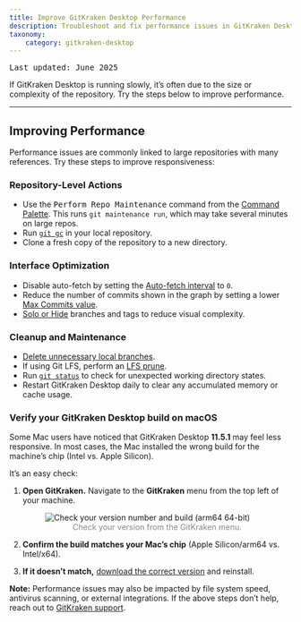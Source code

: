 ```yaml
---
title: Improve GitKraken Desktop Performance
description: Troubleshoot and fix performance issues in GitKraken Desktop with maintenance tips and optimization settings.
taxonomy:
    category: gitkraken-desktop
---
```

<kbd>Last updated: June 2025</kbd>

If GitKraken Desktop is running slowly, it’s often due to the size or complexity of the repository. Try the steps below to improve performance.

***

## Improving Performance

Performance issues are commonly linked to large repositories with many references. Try these steps to improve responsiveness:

### Repository-Level Actions

- Use the <kbd>Perform Repo Maintenance</kbd> command from the [Command Palette](/start-here/command-palette). This runs `git maintenance run`, which may take several minutes on large repos.
- Run [`git gc`](https://git-scm.com/docs/git-gc) in your local repository.
- Clone a fresh copy of the repository to a new directory.

### Interface Optimization

- Disable auto-fetch by setting the [Auto-fetch interval](/gitkraken-desktop/preferences/#auto-fetch) to `0`.
- Reduce the number of commits shown in the graph by setting a lower [Max Commits value](/gitkraken-desktop/preferences/#max-commits-in-graph).
- [Solo or Hide](/gitkraken-desktop/hiding-and-soloing/) branches and tags to reduce visual complexity.

### Cleanup and Maintenance

- [Delete unnecessary local branches](/gitkraken-desktop/branching-and-merging/#delete-a-branch).
- If using Git LFS, perform an [LFS prune](/gitkraken-desktop/git-lfs/).
- Run [`git status`](https://git-scm.com/docs/git-status) to check for unexpected working directory states.
- Restart GitKraken Desktop daily to clear any accumulated memory or cache usage.


### Verify your GitKraken Desktop build on macOS

Some Mac users have noticed that GitKraken Desktop **11.5.1** may feel less responsive. In most cases, the Mac installed the wrong build for the machine’s chip (Intel vs. Apple Silicon).

It’s an easy check:

1. **Open GitKraken.** Navigate to the **GitKraken** menu from the top left of your machine.

   <figure>
     <img src="/wp-content/uploads/arm2.png" class="help-center-img img-bordered" alt="Check your version number and build (arm64 64-bit)" />
     <figcaption style="text-align: center; color: #888">Check your version from the GitKraken menu.</figcaption>
   </figure>

2. **Confirm the build matches your Mac’s chip** (Apple Silicon/arm64 vs. Intel/x64).

3. **If it doesn’t match,** [download the correct version](https://www.gitkraken.com/download) and reinstall.



<div class='callout callout--basic'>
    <p><strong>Note:</strong> Performance issues may also be impacted by file system speed, antivirus scanning, or external integrations. If the above steps don’t help, reach out to <a href="https://help.gitkraken.com/gitkraken-desktop/contact-support/">GitKraken support</a>.</p>
</div>